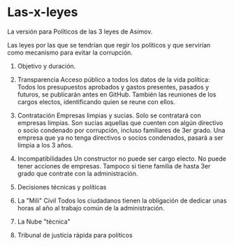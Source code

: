 # Las-x-leyes
La versión para Políticos de las 3 leyes de Asimov.

Las leyes por las que se tendrían que regir los políticos y que servirían como mecanismo para evitar la corrupción.

1. Objetivo y duración.

2. Transparencia
  Acceso público a todos los datos de la vida política: Todos los presupuestos aprobados y gastos presentes, pasados y futuros, se publicarán antes en GitHub. También las reuniones de los cargos electos, identificando quien se reune con ellos.

3. Contratación
  Empresas limpias y sucias. Solo se contratará con empresas limpias. Son sucias aquellas que cuenten con algún directivo o socio condenado por corrupción, incluso familiares de 3er grado. Una empresa que ya no tenga directivos o socios condenados, pasará a ser limpia a los 3 años.

4. Incompatibilidades
  Un constructor no puede ser cargo electo. No puede tener acciones de empresas. Tampoco si tiene familia de hasta 3er grado que contrate con la administración.

5. Decisiones técnicas y políticas

6. La "Mili" Civil
  Todos los ciudadanos tienen la obligación de dedicar unas horas al año al trabajo común de la administración.

7. La Nube "técnica"

8. Tribunal de justicia rápida para políticos
